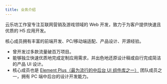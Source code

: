 ```yaml
---
title: 业务介绍
---
```


<div text-left p-2>

<p text-xl mb-2>

云乐坊工作室专注互联网营销及游戏领域的 Web 开发，致力于为客户提供快速且优质的 H5 应用开发。

</p>

核心成员拥有丰富的前端开发、PC/移动端适配、产品设计、开源经验。

- 曾开发过多款流量破百万项目。
- 能够独立快速优质地完成定制应用需求，并出色地还原设计稿或自行完成简洁的产品 UI 设计。
- 核心成员也是 [Element Plus（最为流行的中后台 UI 组件库之一）](https://github.com/element-plus/element-plus) 团队成员之一，拥有 PC 端中后台的设计开发能力。

</div>
